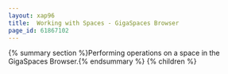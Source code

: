 ```yaml
---
layout: xap96
title:  Working with Spaces - GigaSpaces Browser
page_id: 61867102
---
```


{% summary section %}Performing operations on a space in the GigaSpaces Browser.{% endsummary %}
{% children %}
